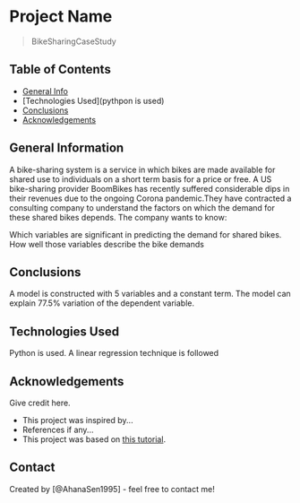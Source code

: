 # Project Name
> BikeSharingCaseStudy



## Table of Contents
* [General Info](#general-information)
* [Technologies Used](pythpon is used)
* [Conclusions](#conclusions)
* [Acknowledgements](#acknowledgements)

<!-- You can include any other section that is pertinent to your problem -->

## General Information
A bike-sharing system is a service in which bikes are made available for shared use to individuals on a short term basis for a price or free. A US bike-sharing provider BoomBikes has recently suffered considerable dips in their revenues due to the ongoing Corona pandemic.They have contracted a consulting company to understand the factors on which the demand for these shared bikes depends.
The company wants to know:

Which variables are significant in predicting the demand for shared bikes.
How well those variables describe the bike demands

<!-- You don't have to answer all the questions - just the ones relevant to your project. -->

## Conclusions
A model is constructed with 5 variables and a constant term. The model can explain 77.5% variation of the dependent variable.

<!-- You don't have to answer all the questions - just the ones relevant to your project. -->


## Technologies Used
Python is used. A linear regression technique is followed

<!-- As the libraries versions keep on changing, it is recommended to mention the version of library used in this project -->

## Acknowledgements
Give credit here.
- This project was inspired by...
- References if any...
- This project was based on [this tutorial](https://www.example.com).


## Contact
Created by [@AhanaSen1995] - feel free to contact me!


<!-- Optional -->
<!-- ## License -->
<!-- This project is open source and available under the [... License](). -->

<!-- You don't have to include all sections - just the one's relevant to your project -->